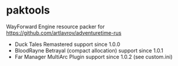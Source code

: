 paktools
========

WayForward Engine resource packer for https://github.com/artlavrov/adventuretime-rus

* Duck Tales Remastered support since 1.0.0
* BloodRayne Betrayal (compact allocation) support since 1.0.1
* Far Manager MultiArc Plugin support since 1.0.2 (see custom.ini)
